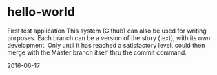 # hello-world
First test application
This system (Github) can also be used for writing purposes. Each branch can be a version of the story (text), with its own development. Only until it has reached a satisfactory level, could then merge with the Master branch itself thru the commit command.

2016-06-17
